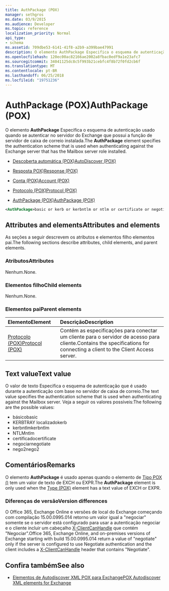 ```yaml
---
title: AuthPackage (POX)
manager: sethgros
ms.date: 03/9/2015
ms.audience: Developer
ms.topic: reference
localization_priority: Normal
api_type:
- schema
ms.assetid: 709dbe53-6141-41f8-a2b9-a399bae47991
description: O elemento AuthPackage Especifica o esquema de autenticação usado quando se autenticar no servidor do Exchange que possui a função de servidor de caixa de correio instalada.
ms.openlocfilehash: 120ec00ac82166ae2002a8fbac0edf9a1e23afc7
ms.sourcegitcommit: 34041125dc8c5f993b21cebfc4f8b72f0fd2cb6f
ms.translationtype: MT
ms.contentlocale: pt-BR
ms.lasthandoff: 06/25/2018
ms.locfileid: "19751236"
---
```

# <a name="authpackage-pox"></a><span data-ttu-id="67058-103">AuthPackage (POX)</span><span class="sxs-lookup"><span data-stu-id="67058-103">AuthPackage (POX)</span></span>

<span data-ttu-id="67058-104">O elemento **AuthPackage** Especifica o esquema de autenticação usado quando se autenticar no servidor do Exchange que possui a função de servidor de caixa de correio instalada.</span><span class="sxs-lookup"><span data-stu-id="67058-104">The **AuthPackage** element specifies the authentication scheme that is used when authenticating against the Exchange server that has the Mailbox server role installed.</span></span> 
  
- [<span data-ttu-id="67058-105">Descoberta automática (POX)</span><span class="sxs-lookup"><span data-stu-id="67058-105">AutoDiscover (POX)</span></span>](autodiscover-pox.md)
  
- [<span data-ttu-id="67058-106">Resposta POX)</span><span class="sxs-lookup"><span data-stu-id="67058-106">Response (POX)</span></span>](response-pox.md)
  
- [<span data-ttu-id="67058-107">Conta (POX)</span><span class="sxs-lookup"><span data-stu-id="67058-107">Account (POX)</span></span>](account-pox.md)
  
- [<span data-ttu-id="67058-108">Protocolo (POX)</span><span class="sxs-lookup"><span data-stu-id="67058-108">Protocol (POX)</span></span>](protocol-pox.md)
  
- [<span data-ttu-id="67058-109">AuthPackage (POX)</span><span class="sxs-lookup"><span data-stu-id="67058-109">AuthPackage (POX)</span></span>](authpackage-pox.md)
  
```xml
<AuthPackage>basic or kerb or kerbntlm or ntlm or certificate or negotiate or nego2</AuthPackage>
```

## <a name="attributes-and-elements"></a><span data-ttu-id="67058-110">Attributes and elements</span><span class="sxs-lookup"><span data-stu-id="67058-110">Attributes and elements</span></span>

<span data-ttu-id="67058-111">As seções a seguir descrevem os atributos e elementos filho elementos pai.</span><span class="sxs-lookup"><span data-stu-id="67058-111">The following sections describe attributes, child elements, and parent elements.</span></span>
  
### <a name="attributes"></a><span data-ttu-id="67058-112">Atributos</span><span class="sxs-lookup"><span data-stu-id="67058-112">Attributes</span></span>

<span data-ttu-id="67058-113">Nenhum.</span><span class="sxs-lookup"><span data-stu-id="67058-113">None.</span></span>
  
### <a name="child-elements"></a><span data-ttu-id="67058-114">Elementos filho</span><span class="sxs-lookup"><span data-stu-id="67058-114">Child elements</span></span>

<span data-ttu-id="67058-115">Nenhum.</span><span class="sxs-lookup"><span data-stu-id="67058-115">None.</span></span>
  
### <a name="parent-elements"></a><span data-ttu-id="67058-116">Elementos pai</span><span class="sxs-lookup"><span data-stu-id="67058-116">Parent elements</span></span>

|<span data-ttu-id="67058-117">**Elemento**</span><span class="sxs-lookup"><span data-stu-id="67058-117">**Element**</span></span>|<span data-ttu-id="67058-118">**Descrição**</span><span class="sxs-lookup"><span data-stu-id="67058-118">**Description**</span></span>|
|:-----|:-----|
|[<span data-ttu-id="67058-119">Protocolo (POX)</span><span class="sxs-lookup"><span data-stu-id="67058-119">Protocol (POX)</span></span>](protocol-pox.md) <br/> |<span data-ttu-id="67058-120">Contém as especificações para conectar um cliente para o servidor de acesso para cliente.</span><span class="sxs-lookup"><span data-stu-id="67058-120">Contains the specifications for connecting a client to the Client Access server.</span></span>  <br/> |
   
## <a name="text-value"></a><span data-ttu-id="67058-121">Text value</span><span class="sxs-lookup"><span data-stu-id="67058-121">Text value</span></span>

<span data-ttu-id="67058-122">O valor de texto Especifica o esquema de autenticação que é usado durante a autenticação com base no servidor de caixa de correio.</span><span class="sxs-lookup"><span data-stu-id="67058-122">The text value specifies the authentication scheme that is used when authenticating against the Mailbox server.</span></span> <span data-ttu-id="67058-123">Veja a seguir os valores possíveis:</span><span class="sxs-lookup"><span data-stu-id="67058-123">The following are the possible values:</span></span>
  
- <span data-ttu-id="67058-124">básico</span><span class="sxs-lookup"><span data-stu-id="67058-124">basic</span></span>
- <span data-ttu-id="67058-125">KERBTRAY localizado</span><span class="sxs-lookup"><span data-stu-id="67058-125">kerb</span></span>
- <span data-ttu-id="67058-126">kerbntlm</span><span class="sxs-lookup"><span data-stu-id="67058-126">kerbntlm</span></span>
- <span data-ttu-id="67058-127">NTLM</span><span class="sxs-lookup"><span data-stu-id="67058-127">ntlm</span></span>
- <span data-ttu-id="67058-128">certificado</span><span class="sxs-lookup"><span data-stu-id="67058-128">certificate</span></span>
- <span data-ttu-id="67058-129">negociar</span><span class="sxs-lookup"><span data-stu-id="67058-129">negotiate</span></span>
- <span data-ttu-id="67058-130">nego2</span><span class="sxs-lookup"><span data-stu-id="67058-130">nego2</span></span>
    
## <a name="remarks"></a><span data-ttu-id="67058-131">Comentários</span><span class="sxs-lookup"><span data-stu-id="67058-131">Remarks</span></span>

<span data-ttu-id="67058-132">O elemento **AuthPackage** é usado apenas quando o elemento de [Tipo POX ()](type-pox.md) tem um valor de texto de EXCH ou EXPR.</span><span class="sxs-lookup"><span data-stu-id="67058-132">The **AuthPackage** element is only used when the [Type (POX)](type-pox.md) element has a text value of EXCH or EXPR.</span></span> 
  
### <a name="version-differences"></a><span data-ttu-id="67058-133">Diferenças de versão</span><span class="sxs-lookup"><span data-stu-id="67058-133">Version differences</span></span>

<span data-ttu-id="67058-134">O Office 365, Exchange Online e versões de local do Exchange começando com compilação 15.00.0995.014 retorno um valor igual a "negociar" somente se o servidor está configurado para usar a autenticação negociar e o cliente incluir um cabeçalho [X-ClientCanHandle](pox-autodiscover-request-for-exchange.md) que contém "Negociar".</span><span class="sxs-lookup"><span data-stu-id="67058-134">Office 365, Exchange Online, and on-premises versions of Exchange starting with build 15.00.0995.014 return a value of "negotiate" only if the server is configured to use Negotiate authentication and the client includes a [X-ClientCanHandle](pox-autodiscover-request-for-exchange.md) header that contains "Negotiate".</span></span> 
  
## <a name="see-also"></a><span data-ttu-id="67058-135">Confira também</span><span class="sxs-lookup"><span data-stu-id="67058-135">See also</span></span>

- [<span data-ttu-id="67058-136">Elementos de Autodiscover XML POX para Exchange</span><span class="sxs-lookup"><span data-stu-id="67058-136">POX Autodiscover XML elements for Exchange</span></span>](pox-autodiscover-xml-elements-for-exchange.md)


